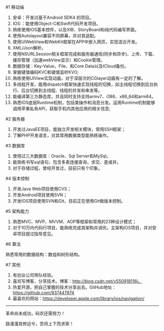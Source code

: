 #1 移动端
1. 安卓：开发过基于Android SDK4 的项目。
2. IOS:：能使用Object-C和Swift代码开发项目。
  1. 熟练使用IOS基本控件，以及XIB、StoryBoard和纯代码编写界面。
  2. 使用Autolayout兼容不同屏幕，并对其适配。
  3. 使用UIWebView和WebKit框架在APP中嵌入网页，实现混合开发。
  4. XML/Json解析。
  5. 使用NSURLSession相关框架完成和服务器通信(同步和异步)、上传、下载、缓存管理（加速webView显示）和Cookie管理。
  6. 数据存储：Key-Value，File、和Core Data以及ICloud备份。
  7. 掌握键值编码KVC和键值监听KVO;
  8. 熟练使用UIView实现动画，对于深层次的CGlayer动画有一定的了解。
  9. 多线程开发，能用dispatch框架快速实现线程的切换，如主线程切换到后台执行、后台切换到主线程、线程的并发和串发等。
  10. 能编译第三方静态库，并且同时支持支持armv7、i386、x86_64和arm64。
  11. 熟悉IOS底层Runtime机制，包括类操作和消息分发。运用Runtime机制能够调用苹果私有API，获取手机内其他应用的相关信息; 

#2 服务器

1. 开发过JavaEE项目，能独立开发相关模块，常用SSH框架；
2. 了解PHP开发语言，对其常用数据类型能熟练操作。

#3 数据库

1. 使用过三大数据库：Oracle、Sql Server和MySql。
2. 能熟练书写sql语句，包含多表连接查询，求交、差或并。
3. 对于存储过程，曾经开发过，目前只有个印象。

#4 版本控制

1. 开发Java Web项目使用CVS；
2. 开发Android项目使用SVN；
3. 开发IOS项目使用SVN和Git，目前正在使用Git做版本控制。

#5 架构能力

1. 熟悉MVC、MVP、MVVM、AOP等框架和常用的23种设计模式；
2. 对于10万内代码行项目，能熟练完成其架构并调优。主架构IOS项目，并对安卓项目提过指导意见。

#6 算法

熟悉常用的数据结构：数组和树形结构。

#7 其他

1. 有创业公司带队经验。
2. 喜欢写博客，分享技术。博客：http://blog.csdn.net/y550918116j。
3. 热爱开源，把自己掌握的技术分享出去。GitHub地址：https://github.com/937447974
4. 最喜欢的网站：https://developer.apple.com/library/ios/navigation/

----------

革命尚未成功，码农还需努力！

路漫漫其修远兮，吾将上下而求索！